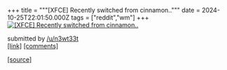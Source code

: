 +++
title = """[XFCE] Recently switched from cinnamon.."""
date = 2024-10-25T22:01:50.000Z
tags = ["reddit","wm"]
+++
[![[XFCE] Recently switched from cinnamon..](https://preview.redd.it/j66b1kvr5zwd1.png?width=640&crop=smart&auto=webp&s=bd8f49042a2a35ab233ee6f6b3973e5a6cdcefea "[XFCE] Recently switched from cinnamon..")](https://www.reddit.com/r/unixporn/comments/1gc5z79/xfce_recently_switched_from_cinnamon/)

submitted by [/u/n3wt33t](https://www.reddit.com/user/n3wt33t)  
[\[link\]](https://i.redd.it/j66b1kvr5zwd1.png) [\[comments\]](https://www.reddit.com/r/unixporn/comments/1gc5z79/xfce_recently_switched_from_cinnamon/)

[[source]](https://www.reddit.com/r/unixporn/comments/1gc5z79/xfce_recently_switched_from_cinnamon/)
